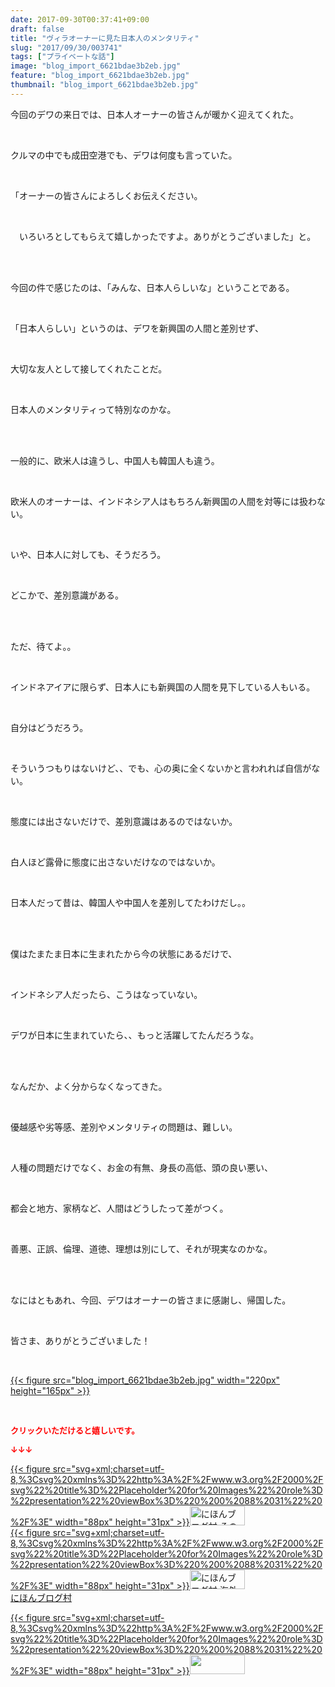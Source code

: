 ```yaml
---
date: 2017-09-30T00:37:41+09:00
draft: false
title: "ヴィラオーナーに見た日本人のメンタリティ"
slug: "2017/09/30/003741"
tags: ["プライベートな話"]
image: "blog_import_6621bdae3b2eb.jpg"
feature: "blog_import_6621bdae3b2eb.jpg"
thumbnail: "blog_import_6621bdae3b2eb.jpg"
---
```

<p>今回のデワの来日では、日本人オーナーの皆さんが暖かく迎えてくれた。</p><p> </p><p>クルマの中でも成田空港でも、デワは何度も言っていた。</p><p> </p><p>「オーナーの皆さんによろしくお伝えください。</p><p> </p><p>　いろいろとしてもらえて嬉しかったですよ。ありがとうございました」と。</p><p> </p><p><br/>今回の件で感じたのは、「みんな、日本人らしいな」ということである。</p><p> </p><p>「日本人らしい」というのは、デワを新興国の人間と差別せず、</p><p> </p><p>大切な友人として接してくれたことだ。</p><p> </p><p>日本人のメンタリティって特別なのかな。</p><p> </p><p><br/>一般的に、欧米人は違うし、中国人も韓国人も違う。</p><p> </p><p>欧米人のオーナーは、インドネシア人はもちろん新興国の人間を対等には扱わない。</p><p> </p><p>いや、日本人に対しても、そうだろう。</p><p> </p><p>どこかで、差別意識がある。</p><p> </p><p><br/>ただ、待てよ。。</p><p> </p><p>インドネアイアに限らず、日本人にも新興国の人間を見下している人もいる。</p><p> </p><p>自分はどうだろう。</p><p> </p><p>そういうつもりはないけど、、でも、心の奥に全くないかと言われれば自信がない。</p><p> </p><p>態度には出さないだけで、差別意識はあるのではないか。</p><p> </p><p>白人ほど露骨に態度に出さないだけなのではないか。</p><p> </p><p>日本人だって昔は、韓国人や中国人を差別してたわけだし。。</p><p> </p><p><br/>僕はたまたま日本に生まれたから今の状態にあるだけで、</p><p> </p><p>インドネシア人だったら、こうはなっていない。</p><p> </p><p>デワが日本に生まれていたら、、もっと活躍してたんだろうな。</p><p> </p><p><br/>なんだか、よく分からなくなってきた。</p><p> </p><p>優越感や劣等感、差別やメンタリティの問題は、難しい。</p><p> </p><p>人種の問題だけでなく、お金の有無、身長の高低、頭の良い悪い、</p><p> </p><p>都会と地方、家柄など、人間はどうしたって差がつく。</p><p> </p><p>善悪、正誤、倫理、道徳、理想は別にして、それが現実なのかな。</p><p> </p><p><br/>なにはともあれ、今回、デワはオーナーの皆さまに感謝し、帰国した。</p><p> </p><p>皆さま、ありがとうございました！</p><p> </p><p><a href="blog_import_6621bdae3b2eb.jpg">{{< figure src="blog_import_6621bdae3b2eb.jpg" width="220px" height="165px" >}}</a></p><p> </p><p><font color="#ff0000" size="2"><strong>クリックいただけると嬉しいです。</strong></font></p><p><font color="#ff0000" size="2"><strong>↓↓↓</strong></font></p><p><a href="ranking.html?p_cid=01260127" id="&amp;blogmura_banner" target="_blank">{{< figure src="svg+xml;charset=utf-8,%3Csvg%20xmlns%3D%22http%3A%2F%2Fwww.w3.org%2F2000%2Fsvg%22%20title%3D%22Placeholder%20for%20Images%22%20role%3D%22presentation%22%20viewBox%3D%220%200%2088%2031%22%20%2F%3E" width="88px" height="31px" >}}<noscript><img alt="にほんブログ村 その他生活ブログ 不動産投資へ" border="0" height="31" src="//life.blogmura.com/hudousantoushi/img/hudousantoushi88_31.gif" width="88"></noscript></a><br/><a href="ranking.html?p_cid=01260127" target="_blank">{{< figure src="svg+xml;charset=utf-8,%3Csvg%20xmlns%3D%22http%3A%2F%2Fwww.w3.org%2F2000%2Fsvg%22%20title%3D%22Placeholder%20for%20Images%22%20role%3D%22presentation%22%20viewBox%3D%220%200%2088%2031%22%20%2F%3E" width="88px" height="31px" >}}<noscript><img alt="にほんブログ村 海外生活ブログ バリ島情報へ" border="0" height="31" src="https://img-proxy.blog-video.jp/images?url=http%3A%2F%2Foverseas.blogmura.com%2Fbali%2Fimg%2Fbali88_31.gif" width="88"></noscript></a><br/><a href="ranking.html?p_cid=01260127" target="_blank">にほんブログ村</a></p><p><a href="link.php?1804582" title="人気ブログランキングへ">{{< figure src="svg+xml;charset=utf-8,%3Csvg%20xmlns%3D%22http%3A%2F%2Fwww.w3.org%2F2000%2Fsvg%22%20title%3D%22Placeholder%20for%20Images%22%20role%3D%22presentation%22%20viewBox%3D%220%200%2088%2031%22%20%2F%3E" width="88px" height="31px" >}}<noscript><img border="0" height="31" src="https://blog.with2.net/img/banner/banner_22.gif" width="88"></noscript></a></p><p> </p>

